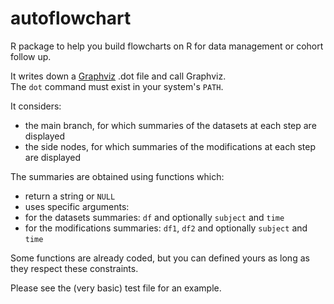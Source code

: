 # autoflowchart
R package to help you build flowcharts on R for data management or cohort follow up.

It writes down a [Graphviz](https://graphviz.org/) .dot file and call Graphviz.  
The `dot` command must exist in your system's `PATH`.

It considers:
 - the main branch, for which summaries of the datasets at each step are displayed
 - the side nodes, for which summaries of the modifications at each step are displayed
 
The summaries are obtained using functions which:
 - return a string or `NULL`
 - uses specific arguments:
  - for the datasets summaries: `df` and optionally `subject` and `time`
  - for the modifications summaries: `df1`, `df2` and optionally `subject` and `time`

Some functions are already coded, but you can defined yours as long as they respect these constraints.

Please see the (very basic) test file for an example.

